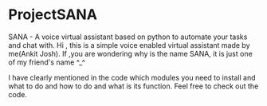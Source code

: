 # ProjectSANA
 SANA - A voice virtual assistant based on python to automate your tasks and chat with.
Hi  , this is a simple voice enabled virtual assistant made by me(Ankit Josh).
If ,you are wondering why is the name SANA, it is just one of my friend's name ^_^ 

I have clearly mentioned in the code which modules you need to install and what to do and how to do and what is its function.
Feel free to check out the code.
